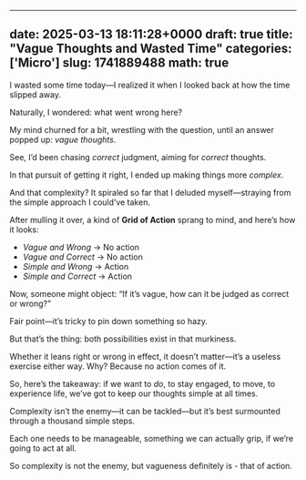
---
date: 2025-03-13 18:11:28+0000
draft: true
title: "Vague Thoughts and Wasted Time"
categories: ['Micro']
slug: 1741889488
math: true
---

I wasted some time today—I realized it when I looked back at how the time slipped away.

Naturally, I wondered: what went wrong here?

My mind churned for a bit, wrestling with the question, until an answer popped up: _vague thoughts_.

See, I’d been chasing _correct_ judgment, aiming for _correct_ thoughts.

In that pursuit of getting it right, I ended up making things more _complex_.

And that complexity? It spiraled so far that I deluded myself—straying from the simple approach I could’ve taken.

After mulling it over, a kind of **Grid of Action** sprang to mind, and here’s how it looks:

-   _Vague and Wrong_ → No action
-   _Vague and Correct_ → No action
-   _Simple and Wrong_ → Action
-   _Simple and Correct_ → Action

Now, someone might object: “If it’s vague, how can it be judged as correct or wrong?”

Fair point—it’s tricky to pin down something so hazy.

But that’s the thing: both possibilities exist in that murkiness.

Whether it leans right or wrong in effect, it doesn’t matter—it’s a useless exercise either way. Why? Because no action comes of it.

So, here’s the takeaway: if we want to _do_, to stay engaged, to move, to experience life, we’ve got to keep our thoughts simple at all times.

Complexity isn’t the enemy—it can be tackled—but it’s best surmounted through a thousand simple steps.

Each one needs to be manageable, something we can actually grip, if we’re going to act at all.

So complexity is not the enemy, but vagueness definitely is - that of action.
